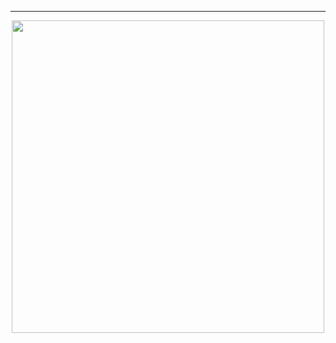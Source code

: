 <hr> <div align=center>
<img src="https://github-readme-stats.vercel.app/api?username=NoIdeaIndustry&title_color=6FDA44&text_color=FFFFFF&show_icons=true&count_private=true&&include_all_commitsicon_color=6FDA44&theme=dark" width="500px"/>
     </div>
